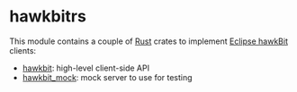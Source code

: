 # hawkbitrs

This module contains a couple of [Rust](https://www.rust-lang.org) crates
to implement [Eclipse hawkBit](https://www.eclipse.org/hawkbit/) clients:

- [hawkbit](hawkbit/): high-level client-side API
- [hawkbit_mock](hawkbit_mock/): mock server to use for testing